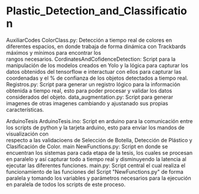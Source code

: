 # Plastic_Detection_and_Classification

AuxiliarCodes
  ColorClass.py: Detección a tiempo real de colores en diferentes espacios, en donde trabaja de forma dinámica con Trackbards máximos y mínimos para encontrar los   
                 rangos necesarios.
  CordinatesAndCofidenceDetection: Script para la manipulación de los modelos creados en Yolo y la lógica para capturar los datos obtenidos del tensorflow e 
                                   interactuar con ellos para capturar las coordenadas y el % de confianza de los  objetos detectados a tiempo real.
  Registros.py: Script para generar un registro lógico para la información obtenida a tiempo real, esto para poder procesar y validar los datos considerados del 
                objeto.
  data_augmentation.py: Script para generar imagenes de otras imagenes cambiando y ajustanado sus propias características.

ArduinoTesis
  ArduinoTesis.ino: Script en arduino para la comunicación entre los scripts de python y la tarjeta arduino, esto para enviar los mandos de visualización con  
                    respecto a las validacioens de Selección de Botella, Detección de Plástico y Clasificación de Color.
main
  NewFunctions.py: Script en donde se encuentran los sistemas para cada etapa de la tesis, los cuales se procesan en paralelo y así capturar todo a tiempo real y 
                   disminuyendo la latencia al ejecutar las diferentes funciones.
  main.py: Script central el cual realiza el funcionamiento de las funciones del Script "NewFunctions.py" de forma paralela y tomando los variables y parámetros 
           necesarios para la ejecución en paralela de todos los scripts de este proceso.

